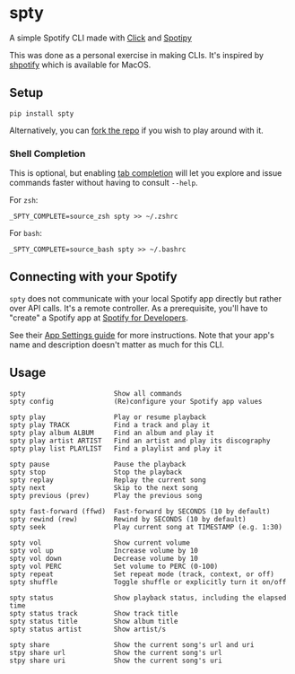 
# spty
A simple Spotify CLI made with [Click](https://click.palletsprojects.com/en/7.x/) and [Spotipy](https://github.com/plamere/spotipy)

This was done as a personal exercise in making CLIs. It's inspired by [shpotify](https://github.com/hnarayanan/shpotify) which is available for MacOS.

## Setup
```
pip install spty
```

Alternatively, you can [fork the repo](https://github.com/rgbongocan/spty) if you wish to play around with it.

### Shell Completion
This is optional, but enabling [tab completion](https://en.wikipedia.org/wiki/Command-line_completion) will let you explore and issue commands faster without having to consult `--help`.

For `zsh`:
```
_SPTY_COMPLETE=source_zsh spty >> ~/.zshrc
```

For `bash`:
```
_SPTY_COMPLETE=source_bash spty >> ~/.bashrc
```

## Connecting with your Spotify
`spty` does not communicate with your local Spotify app directly but rather over API calls. It's a remote controller. As a prerequisite, you'll have to "create" a Spotify app at [Spotify for Developers](https://developer.spotify.com/dashboard/).

See their [App Settings guide](https://developer.spotify.com/documentation/general/guides/app-settings/) for more instructions. Note that your app's name and description doesn't matter as much for this CLI.

## Usage
```
spty                      Show all commands
spty config               (Re)configure your Spotify app values

spty play                 Play or resume playback
spty play TRACK           Find a track and play it
spty play album ALBUM     Find an album and play it
spty play artist ARTIST   Find an artist and play its discography
spty play list PLAYLIST   Find a playlist and play it

spty pause                Pause the playback
spty stop                 Stop the playback
spty replay               Replay the current song
spty next                 Skip to the next song
spty previous (prev)      Play the previous song

spty fast-forward (ffwd)  Fast-forward by SECONDS (10 by default)
spty rewind (rew)         Rewind by SECONDS (10 by default)
spty seek                 Play current song at TIMESTAMP (e.g. 1:30)

spty vol                  Show current volume
spty vol up               Increase volume by 10
spty vol down             Decrease volume by 10
spty vol PERC             Set volume to PERC (0-100)
spty repeat               Set repeat mode (track, context, or off)
spty shuffle              Toggle shuffle or explicitly turn it on/off

spty status               Show playback status, including the elapsed time
spty status track         Show track title
spty status title         Show album title
spty status artist        Show artist/s

spty share                Show the current song's url and uri
stpy share url            Show the current song's url
stpy share uri            Show the current song's uri
```